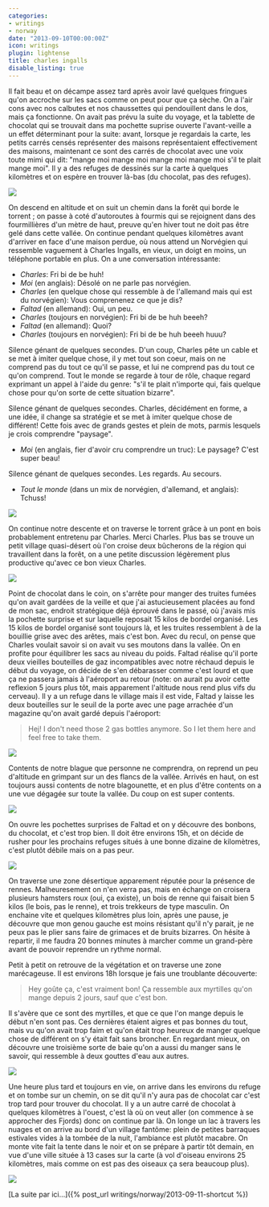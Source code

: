 ```yaml
---
categories:
- writings
- norway
date: "2013-09-10T00:00:00Z"
icon: writings
plugin: lightense
title: charles ingalls
disable_listing: true
---
```


Il fait beau et on décampe assez tard après avoir lavé quelques
fringues qu'on accroche sur les sacs comme on peut pour que ça sèche.
On a l'air cons avec nos calbutes et nos chaussettes qui pendouillent
dans le dos, mais ça fonctionne. On avait pas prévu la suite du
voyage, et la tablette de chocolat qui se trouvait dans ma pochette
suprise ouverte l'avant-veille a un effet déterminant pour la suite:
avant, lorsque je regardais la carte, les petits carrés censés
représenter des maisons représentaient effectivement des maisons,
maintenant ce sont des carrés de chocolat avec une voix toute mimi qui
dit: "mange moi mange moi mange moi mange moi s'il te plait mange
moi".  Il y a des refuges de dessinés sur la carte à quelques
kilomètres et on espère en trouver là-bas (du chocolat, pas des
refuges).

<img src="/img/norway/jour5-beau.jpg" data-action="zoom" />

On descend en altitude et on suit un chemin dans la forêt qui borde le
torrent ; on passe à coté d'autoroutes à fourmis qui se rejoignent
dans des fourmillières d'un mètre de haut, preuve qu'en hiver tout ne
doit pas être gelé dans cette vallée. On continue pendant quelques
kilomètres avant d'arriver en face d'une maison perdue, où nous attend
un Norvégien qui ressemble vaguement à Charles Ingalls, en vieux, un
doigt en moins, un téléphone portable en plus. On a une conversation
intéressante:

- _Charles_: Fri bi de be huh!
- _Moi_ (en anglais): Désolé on ne parle pas norvégien.
- _Charles_ (en quelque chose qui ressemble à de l'allemand mais qui est du norvégien): Vous comprenenez ce que je dis?
- _Faltad_ (en allemand): Oui, un peu.
- _Charles_ (toujours en norvégien): Fri bi de be huh beeeh?
- _Faltad_ (en allemand): Quoi?
- _Charles_ (toujours en norvégien): Fri bi de be huh beeeh huuu?

Silence génant de quelques secondes. D'un coup, Charles pête un cable
et se met à imiter quelque chose, il y met tout son coeur, mais on ne
comprend pas du tout ce qu'il se passe, et lui ne comprend pas du
tout ce qu'on comprend. Tout le monde se regarde à tour de rôle,
chaque regard exprimant un appel à l'aide du genre: "s'il te plait
n'importe qui, fais quelque chose pour qu'on sorte de cette situation
bizarre".

Silence génant de quelques secondes. Charles, décidément en forme, a
une idée, il change sa stratégie et se met à imiter quelque chose de
différent! Cette fois avec de grands gestes et plein de mots, parmis
lesquels je crois comprendre "paysage".

- _Moi_ (en anglais, fier d'avoir cru comprendre un truc): Le paysage? C'est super beau!

Silence génant de quelques secondes. Les regards. Au secours.

- _Tout le monde_ (dans un mix de norvégien, d'allemand, et anglais): Tchuss!

<img src="/img/norway/jour5-maison.jpg" data-action="zoom" />

On continue notre descente et on traverse le torrent grâce à un pont
en bois probablement entretenu par Charles. Merci Charles. Plus bas se
trouve un petit village quasi-désert où l'on croise deux bûcherons de
la région qui travaillent dans la forêt, on a une petite discussion
légèrement plus productive qu'avec ce bon vieux Charles.

<img src="/img/norway/jour5-pont.jpg" data-action="zoom" />

Point de chocolat dans le coin, on s'arrête pour manger des truites
fumées qu'on avait gardées de la veille et que j'ai astucieusement
placées au fond de mon sac, endroit stratégique déjà éprouvé dans le
passé, où j'avais mis la pochette surprise et sur laquelle reposait 15
kilos de bordel organisé. Les 15 kilos de bordel organisé sont
toujours là, et les truites ressemblent à de la bouillie grise avec
des arêtes, mais c'est bon. Avec du recul, on pense que Charles
voulait savoir si on avait vu ses moutons dans la vallée. On en
profite pour équilibrer les sacs au niveau du poids. Faltad réalise
qu'il porte deux vieilles bouteilles de gaz incompatibles avec notre
réchaud depuis le début du voyage, on décide de s'en débarasser comme
c'est lourd et que ça ne passera jamais à l'aéroport au retour (note:
on aurait pu avoir cette reflexion 5 jours plus tôt, mais apparement
l'altitude nous rend plus vifs du cerveau). Il y a un refuge dans le
village mais il est vide, Faltad y laisse les deux bouteilles sur le
seuil de la porte avec une page arrachée d'un magazine qu'on avait
gardé depuis l'aéroport:

> Hej! I don't need those 2 gas bottles anymore. So I let them here
  and feel free to take them.

<img src="/img/norway/jour5-regis.jpg" data-action="zoom" />

Contents de notre blague que personne ne comprendra, on reprend un peu
d'altitude en grimpant sur un des flancs de la vallée. Arrivés en
haut, on est toujours aussi contents de notre blagounette, et en plus
d'être contents on a une vue dégagée sur toute la vallée. Du coup on
est super contents.

<img src="/img/norway/jour5-haut.jpg" data-action="zoom" />

On ouvre les pochettes surprises de Faltad et on y découvre des
bonbons, du chocolat, et c'est trop bien. Il doit être environs 15h,
et on décide de rusher pour les prochains refuges situés à une bonne
dizaine de kilomètres, c'est plutôt débile mais on a pas peur.

<img src="/img/norway/jour5-content.jpg" data-action="zoom" />

On traverse une zone désertique apparement réputée pour la présence de
rennes. Malheuresement on n'en verra pas, mais en échange on croisera
plusieurs hamsters roux (oui, ça existe), un bois de renne qui faisait
bien 5 kilos (le bois, pas le renne), et trois trekkeurs de type
masculin. On enchaine vite et quelques kilomètres plus loin, après une
pause, je découvre que mon genou gauche est moins résistant qu'il n'y
parait, je ne peux pas le plier sans faire de grimaces et de bruits
bizarres. On hésite à repartir, il me faudra 20 bonnes minutes à
marcher comme un grand-père avant de pouvoir reprendre un rythme
normal.

Petit à petit on retrouve de la végétation et on traverse une zone
marécageuse. Il est environs 18h lorsque je fais une troublante
découverte:

> Hey goûte ça, c'est vraiment bon! Ça ressemble aux myrtilles qu'on
  mange depuis 2 jours, sauf que c'est bon.

Il s'avère que ce sont des myrtilles, et que ce que l'on mange depuis
le début n'en sont pas. Ces dernières étaient aigres et pas bonnes du
tout, mais vu qu'on avait trop faim et qu'on était trop heureux de
manger quelque chose de différent on s'y était fait sans broncher. En
regardant mieux, on découvre une troisième sorte de baie qu'on a aussi
du manger sans le savoir, qui ressemble à deux gouttes d'eau aux
autres.

<img src="/img/norway/jour5-myrtilles.jpg" data-action="zoom" />

Une heure plus tard et toujours en vie, on arrive dans les environs du
refuge et on tombe sur un chemin, on se dit qu'il n'y aura pas de
chocolat car c'est trop tard pour trouver du chocolat. Il y a un autre
carré de chocolat à quelques kilomètres à l'ouest, c'est là où on veut
aller (on commence à se approcher des Fjords) donc on continue par
là. On longe un lac à travers les nuages et on arrive au bord d'un
village fantôme: plein de petites barraques estivales vides à la
tombée de la nuit, l'ambiance est plutôt macabre.  On monte vite fait
la tente dans le noir et on se prépare à partir tôt demain, en vue
d'une ville située à 13 cases sur la carte (à vol d'oiseau environs 25
kilomètres, mais comme on est pas des oiseaux ça sera beaucoup plus).

<img src="/img/norway/jour5-reflexion.jpg" data-action="zoom" />


[La suite par ici...]({% post_url writings/norway/2013-09-11-shortcut %})
